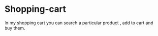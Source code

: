 # Shopping-cart
In my shopping cart you can search a particular product , add to cart and buy them.

